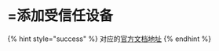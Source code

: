 # =添加受信任设备

{% hint style="success" %}
对应的[官方文档地址](https://bitwarden.com/help/add-a-trusted-device/)
{% endhint %}
